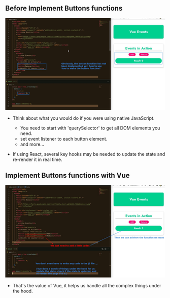 ## **Before Implement Buttons functions**

![Alt before implement buttons event](pic/01.jpg)

- Think about what you would do if you were using native JavaScript.

  - You need to start with 'querySelector' to get all DOM elements you need.
  - set event listener to each button element.
  - and more...

- If using React, several key hooks may be needed to update the state and re-render it in real time.

## **Implement Buttons functions with Vue**

![Alt implement functions with very few codes](pic/02.jpg)

- That's the value of Vue, it helps us handle all the complex things under the hood.
